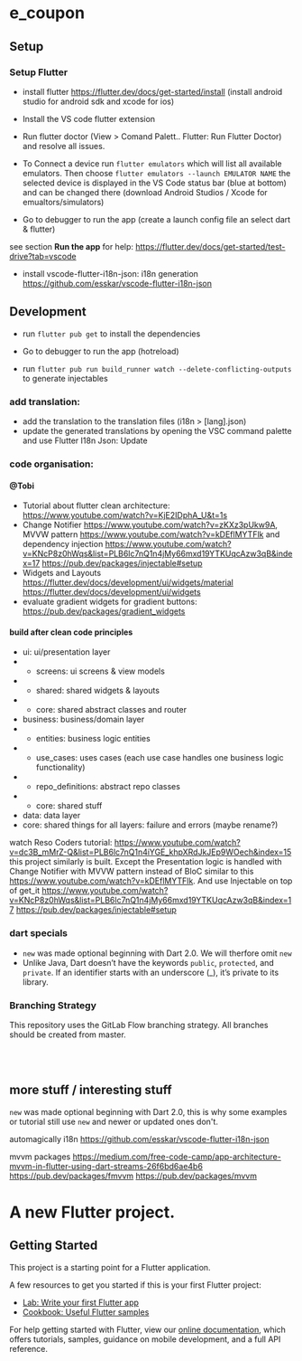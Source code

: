 # e_coupon

## Setup

### Setup Flutter

- install flutter https://flutter.dev/docs/get-started/install (install android studio for android sdk and xcode for ios)

- Install the VS code flutter extension

- Run flutter doctor (View > Comand Palett.. Flutter: Run Flutter Doctor) and resolve all issues.

- To Connect a device run
  `flutter emulators`
  which will list all available emulators. Then choose
  `flutter emulators --launch EMULATOR NAME`
  the selected device is displayed in the VS Code status bar (blue at bottom) and can be changed there
  (download Android Studios / Xcode for emualtors/simulators)

- Go to debugger to run the app (create a launch config file an select dart & flutter)

see section **Run the app** for help: https://flutter.dev/docs/get-started/test-drive?tab=vscode

- install vscode-flutter-i18n-json: i18n generation https://github.com/esskar/vscode-flutter-i18n-json

## Development

- run `flutter pub get` to install the dependencies
- Go to debugger to run the app (hotreload)

- run `flutter pub run build_runner watch --delete-conflicting-outputs` to generate injectables

### add translation:

- add the translation to the translation files (i18n > [lang].json)
- update the generated translations by opening the VSC command palette and use Flutter I18n Json: Update

### code organisation:

#### @Tobi

- Tutorial about flutter clean architecture: https://www.youtube.com/watch?v=KjE2IDphA_U&t=1s
- Change Notifier https://www.youtube.com/watch?v=zKXz3pUkw9A, MVVW pattern https://www.youtube.com/watch?v=kDEflMYTFlk and dependency injection https://www.youtube.com/watch?v=KNcP8z0hWqs&list=PLB6lc7nQ1n4jMy66mxd19YTKUqcAzw3qB&index=17 https://pub.dev/packages/injectable#setup
- Widgets and Layouts https://flutter.dev/docs/development/ui/widgets/material https://flutter.dev/docs/development/ui/widgets
- evaluate gradient widgets for gradient buttons: https://pub.dev/packages/gradient_widgets

#### build after clean code principles

- ui: ui/presentation layer
- - screens: ui screens & view models
- - shared: shared widgets & layouts
- - core: shared abstract classes and router
- business: business/domain layer
- - entities: business logic entities
- - use_cases: uses cases (each use case handles one business logic functionality)
- - repo_definitions: abstract repo classes
- - core: shared stuff
- data: data layer
- core: shared things for all layers: failure and errors (maybe rename?)

watch Reso Coders tutorial: https://www.youtube.com/watch?v=dc3B_mMrZ-Q&list=PLB6lc7nQ1n4iYGE_khpXRdJkJEp9WOech&index=15 this project similarly is built. Except the Presentation logic is handled with Change Notifier with MVVW pattern instead of BloC similar to this https://www.youtube.com/watch?v=kDEflMYTFlk. And use Injectable on top of get_it https://www.youtube.com/watch?v=KNcP8z0hWqs&list=PLB6lc7nQ1n4jMy66mxd19YTKUqcAzw3qB&index=17 https://pub.dev/packages/injectable#setup

### dart specials

- `new` was made optional beginning with Dart 2.0. We will therfore omit `new`
- Unlike Java, Dart doesn’t have the keywords `public`, `protected`, and `private`. If an identifier starts with an underscore (\_), it’s private to its library.

### Branching Strategy

This repository uses the GitLab Flow branching strategy.
All branches should be created from master.

<br/>
<br/>

## more stuff / interesting stuff

`new` was made optional beginning with Dart 2.0, this is why some examples or tutorial still use `new` and newer or updated ones don't.

automagically i18n https://github.com/esskar/vscode-flutter-i18n-json

mvvm packages https://medium.com/free-code-camp/app-architecture-mvvm-in-flutter-using-dart-streams-26f6bd6ae4b6
https://pub.dev/packages/fmvvm https://pub.dev/packages/mvvm

# A new Flutter project.

## Getting Started

This project is a starting point for a Flutter application.

A few resources to get you started if this is your first Flutter project:

- [Lab: Write your first Flutter app](https://flutter.dev/docs/get-started/codelab)
- [Cookbook: Useful Flutter samples](https://flutter.dev/docs/cookbook)

For help getting started with Flutter, view our
[online documentation](https://flutter.dev/docs), which offers tutorials,
samples, guidance on mobile development, and a full API reference.
